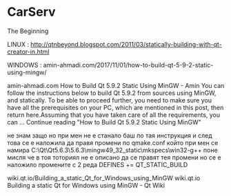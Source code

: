 # CarServ
The Beginning

LINUX : 
http://qtnbeyond.blogspot.com/2011/03/statically-building-with-qt-creator-in.html


WINDOWS : 
amin-ahmadi.com/2017/11/01/how-to-build-qt-5-9-2-static-using-mingw/
 
amin-ahmadi.com
How to Build Qt 5.9.2 Static Using MinGW - Amin
You can follow the instructions below to build Qt 5.9.2 from sources using MinGW, and statically. To be able to proceed further, you need to make sure you have all the prerequisites on your PC, which are mentioned in this post, then return here.Assuming that you have taken care of all the requirements, you can … Continue reading "How to Build Qt 5.9.2 Static Using MinGW"

не знам защо но при мен не е станало баш по тая инструкция и след това се е наложила да правя промени по qmake.conf който при мен се намира C:\Qt\Qt5.6.3\5.6.3\mingw49_32_static\mkspecs\win32-g++
поне мисля че в тоя тоториял не е описано да се правят тея промени но се е наложило
промените с 2 реда
DEFINES += QT_STATIC_BUILD



wiki.qt.io/Building_a_static_Qt_for_Windows_using_MinGW
wiki.qt.io
Building a static Qt for Windows using MinGW - Qt Wiki



